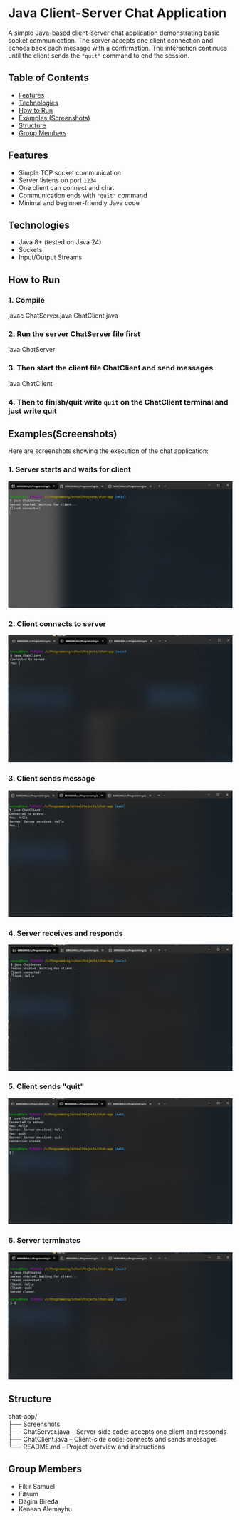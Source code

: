 # Java Client-Server Chat Application

A simple Java-based client-server chat application demonstrating basic socket communication. The server accepts one client connection and echoes back each message with a confirmation. The interaction continues until the client sends the `"quit"` command to end the session.

## Table of Contents

- [Features](#features)
- [Technologies](#technologies)
- [How to Run](#how-to-run)
- [Examples (Screenshots)](#examplesscreenshots)
- [Structure](#structure)
- [Group Members](#group-members)

## Features

- Simple TCP socket communication
- Server listens on port `1234`
- One client can connect and chat
- Communication ends with `"quit"` command
- Minimal and beginner-friendly Java code

## Technologies

- Java 8+ (tested on Java 24)
- Sockets
- Input/Output Streams

## How to Run

### 1. Compile  
javac ChatServer.java ChatClient.java

### 2. Run the server ChatServer file first  
java ChatServer

### 3. Then start the client file ChatClient and send messages  
java ChatClient

### 4. Then to finish/quit write `quit` on the ChatClient terminal and just write quit

## Examples(Screenshots)

Here are screenshots showing the execution of the chat application:

### 1. Server starts and waits for client
![Screenshot 1](screenshots/1.jpg)

### 2. Client connects to server
![Screenshot 2](screenshots/2.jpg)

### 3. Client sends message
![Screenshot 3](screenshots/3.jpg)

### 4. Server receives and responds
![Screenshot 4](screenshots/4.jpg)

### 5. Client sends "quit"
![Screenshot 5](screenshots/5.jpg)

### 6. Server terminates
![Screenshot 6](screenshots/6.jpg)

## Structure

chat-app/  
├── Screenshots  
├── ChatServer.java – Server-side code: accepts one client and responds  
├── ChatClient.java – Client-side code: connects and sends messages  
└── README.md – Project overview and instructions

## Group Members

- Fikir Samuel  
- Fitsum  
- Dagim Bireda  
- Kenean Alemayhu
